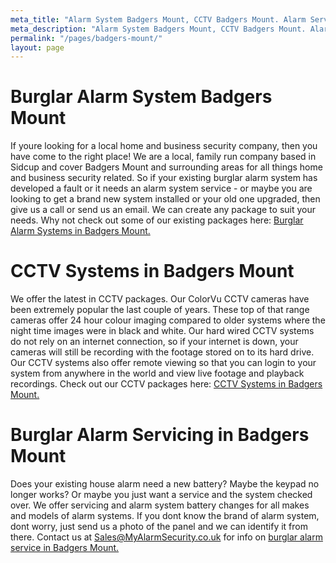 ```yaml
---
meta_title: "Alarm System Badgers Mount, CCTV Badgers Mount. Alarm Service - MyAlarm Security"
meta_description: "Alarm System Badgers Mount, CCTV Badgers Mount. Alarm Service Badgers Mount, Alarm Battery Replacement Badgers Mount, Home Alarm Badgers Mount. 020 8302 4065"
permalink: "/pages/badgers-mount/"
layout: page
---
```


# Burglar Alarm System Badgers Mount 

If youre looking for a local home and business security company, then you have come to the right place! We are a local, family run company based in Sidcup and cover Badgers Mount and surrounding areas for all things home and business security related. So if your existing burglar alarm system has developed a fault or it needs an alarm system service - or maybe you are looking to get a brand new system installed or your old one upgraded, then give us a call or send us an email. We can create any package to suit your needs. Why not check out some of our existing packages here: [Burglar Alarm Systems in Badgers Mount.](/categories/burglar-alarms/)

# CCTV Systems in Badgers Mount 

We offer the latest in CCTV packages. Our ColorVu CCTV cameras have been extremely popular the last couple of years. These top of that range cameras offer 24 hour colour imaging compared to older systems where the night time images were in black and white. Our hard wired CCTV systems do not rely on an internet connection, so if your internet is down, your cameras will still be recording with the footage stored on to its hard drive. Our CCTV systems also offer remote viewing so that you can login to your system from anywhere in the world and view live footage and playback recordings. Check out our CCTV packages here: [CCTV Systems in Badgers Mount.](/categories/cctv/)

# Burglar Alarm Servicing in Badgers Mount 

Does your existing house alarm need a new battery? Maybe the keypad no longer works? Or maybe you just want a service and the system checked over. We offer servicing and alarm system battery changes for all makes and models of alarm systems. If you dont know the brand of alarm system, dont worry, just send us a photo of the panel and we can identify it from there. Contact us at <Sales@MyAlarmSecurity.co.uk> for info on [burglar alarm service in Badgers Mount.](/categories/servicing-and-repairs/)